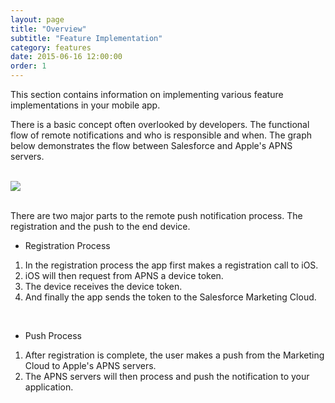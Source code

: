 ```yaml
---
layout: page
title: "Overview"
subtitle: "Feature Implementation"
category: features
date: 2015-06-16 12:00:00
order: 1
---
```

This section contains information on implementing various feature implementations in your mobile app. 

There is a basic concept often overlooked by developers. The functional flow of remote notifications and who is responsible and when. The graph below demonstrates the flow between Salesforce and Apple's APNS servers. 

<br />
<img class="img-responsive" src="{{ site.baseurl }}/assets/Overview_Features_Step1_b.png" /><br />
<br />

There are two major parts to the remote push notification process. The registration and the push to the end device.

* Registration Process
1. In the registration process the app first makes a registration call to iOS.
1. iOS will then request from APNS a device token.
1. The device receives the device token.
1. And finally the app sends the token to the Salesforce Marketing Cloud.

<br/>

* Push Process
1. After registration is complete, the user makes a push from the Marketing Cloud to Apple's APNS servers.
1. The APNS servers will then process and push the notification to your application.